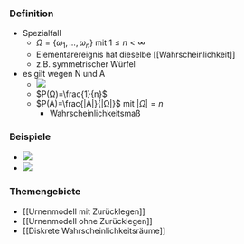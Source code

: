 ### Definition
+ Spezialfall
	+ $Ω=\{ω_1,...,ω_n\}$ mit $1≤n<∞$
	+ Elementarereignis hat dieselbe [[Wahrscheinlichkeit]]
	+ z.B. symmetrischer Würfel
+ es gilt wegen N und A
	+ ![](../../z_images/Pasted%20image%2020221004151935.png)
	+ $P(Ω)=\frac{1}{n}$
	+ $P(A)=\frac{|A|}{|Ω|}$ mit  $|Ω|=n$
		+ Wahrscheinlichkeitsmaß

### Beispiele
+ ![](../../z_images/Pasted%20image%2020221004153415.png)
+ ![](../../z_images/Pasted%20image%2020221004153403.png)

### Themengebiete
+ [[Urnenmodell mit Zurücklegen]]
+ [[Urnenmodell ohne Zurücklegen]]
+ [[Diskrete Wahrscheinlichkeitsräume]]